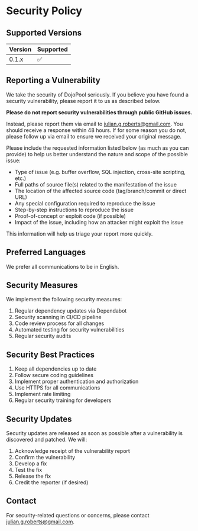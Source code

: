 # Security Policy

## Supported Versions

| Version | Supported          |
| ------- | ------------------ |
| 0.1.x   | :white_check_mark: |

## Reporting a Vulnerability

We take the security of DojoPool seriously. If you believe you have found a security vulnerability, please report it to us as described below.

**Please do not report security vulnerabilities through public GitHub issues.**

Instead, please report them via email to julian.g.roberts@gmail.com. You should receive a response within 48 hours. If for some reason you do not, please follow up via email to ensure we received your original message.

Please include the requested information listed below (as much as you can provide) to help us better understand the nature and scope of the possible issue:

* Type of issue (e.g. buffer overflow, SQL injection, cross-site scripting, etc.)
* Full paths of source file(s) related to the manifestation of the issue
* The location of the affected source code (tag/branch/commit or direct URL)
* Any special configuration required to reproduce the issue
* Step-by-step instructions to reproduce the issue
* Proof-of-concept or exploit code (if possible)
* Impact of the issue, including how an attacker might exploit the issue

This information will help us triage your report more quickly.

## Preferred Languages

We prefer all communications to be in English.

## Security Measures

We implement the following security measures:

1. Regular dependency updates via Dependabot
2. Security scanning in CI/CD pipeline
3. Code review process for all changes
4. Automated testing for security vulnerabilities
5. Regular security audits

## Security Best Practices

1. Keep all dependencies up to date
2. Follow secure coding guidelines
3. Implement proper authentication and authorization
4. Use HTTPS for all communications
5. Implement rate limiting
6. Regular security training for developers

## Security Updates

Security updates are released as soon as possible after a vulnerability is discovered and patched. We will:

1. Acknowledge receipt of the vulnerability report
2. Confirm the vulnerability
3. Develop a fix
4. Test the fix
5. Release the fix
6. Credit the reporter (if desired)

## Contact

For security-related questions or concerns, please contact julian.g.roberts@gmail.com. 